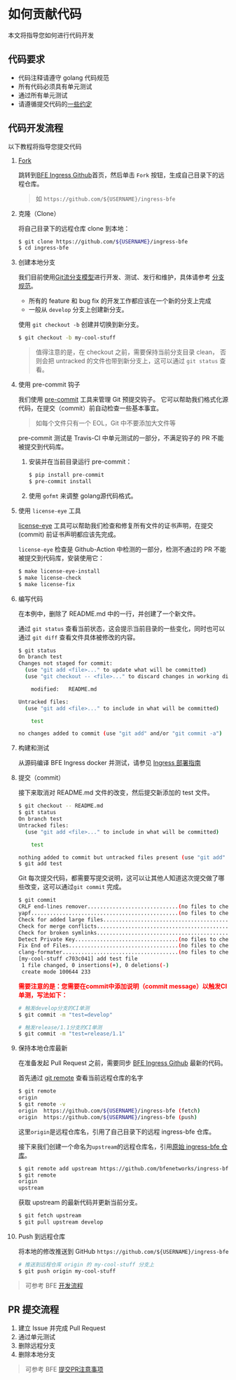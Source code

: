 # 如何贡献代码
本文将指导您如何进行代码开发

## 代码要求
- 代码注释请遵守 golang 代码规范
- 所有代码必须具有单元测试
- 通过所有单元测试
- 请遵循提交代码的[一些约定][submit PR guide]

## 代码开发流程
以下教程将指导您提交代码

1. [Fork](https://help.github.com/articles/fork-a-repo/)
    
    跳转到[BFE Ingress Github][]首页，然后单击 `Fork` 按钮，生成自己目录下的远程仓库。
    > 如 `https://github.com/${USERNAME}/ingress-bfe`
        
1. 克隆（Clone）
    
    将自己目录下的远程仓库 clone 到本地：
    ```bash
    $ git clone https://github.com/${USERNAME}/ingress-bfe
    $ cd ingress-bfe
    ```
   
1. 创建本地分支
    
    我们目前使用[Git流分支模型][]进行开发、测试、发行和维护，具体请参考 [分支规范][]。
    * 所有的 feature 和 bug fix 的开发工作都应该在一个新的分支上完成
    * 一般从 `develop` 分支上创建新分支。

    使用 `git checkout -b` 创建并切换到新分支。
    ```bash
    $ git checkout -b my-cool-stuff
    ```
    
    > 值得注意的是，在 checkout 之前，需要保持当前分支目录 clean，
    否则会把 untracked 的文件也带到新分支上，这可以通过 `git status` 查看。

1. 使用 pre-commit 钩子

    我们使用 [pre-commit][] 工具来管理 Git 预提交钩子。 
    它可以帮助我们格式化源代码，在提交（commit）前自动检查一些基本事宜。
    > 如每个文件只有一个 EOL，Git 中不要添加大文件等

    pre-commit 测试是 Travis-CI 中单元测试的一部分，不满足钩子的 PR 不能被提交到代码库。
    
    1. 安装并在当前目录运行 pre-commit：
        ```bash
        $ pip install pre-commit
        $ pre-commit install
        ```
    2. 使用 `gofmt` 来调整 golang源代码格式。

1. 使用 `license-eye` 工具

   [license-eye](http://github.com/apache/skywalking-eyes) 工具可以帮助我们检查和修复所有文件的证书声明，在提交 (commit) 前证书声明都应该先完成。

   `license-eye` 检查是 Github-Action 中检测的一部分，检测不通过的 PR 不能被提交到代码库，安装使用它：

   ```bash
   $ make license-eye-install
   $ make license-check
   $ make license-fix
   ```
 
1. 编写代码

    在本例中，删除了 README.md 中的一行，并创建了一个新文件。
    
    通过 `git status` 查看当前状态，这会提示当前目录的一些变化，同时也可以通过 `git diff` 查看文件具体被修改的内容。
    
    ```bash
    $ git status
    On branch test
    Changes not staged for commit:
      (use "git add <file>..." to update what will be committed)
      (use "git checkout -- <file>..." to discard changes in working directory)
    
        modified:   README.md
    
    Untracked files:
      (use "git add <file>..." to include in what will be committed)
    
        test
    
    no changes added to commit (use "git add" and/or "git commit -a")
    ```

1. 构建和测试

    从源码编译 BFE Ingress docker 并测试，请参见 [Ingress 部署指南](../deployment.md)
    
1. 提交（commit）

    接下来取消对 README.md 文件的改变，然后提交新添加的 test 文件。
    
    ```bash
    $ git checkout -- README.md
    $ git status
    On branch test
    Untracked files:
      (use "git add <file>..." to include in what will be committed)
    
    	test
    
    nothing added to commit but untracked files present (use "git add" to track)
    $ git add test
    ```
    
    Git 每次提交代码，都需要写提交说明，这可以让其他人知道这次提交做了哪些改变，这可以通过`git commit` 完成。
    
    ```bash
    $ git commit
    CRLF end-lines remover.............................(no files to check)Skipped
    yapf...............................................(no files to check)Skipped
    Check for added large files............................................Passed
    Check for merge conflicts..............................................Passed
    Check for broken symlinks..............................................Passed
    Detect Private Key.................................(no files to check)Skipped
    Fix End of Files...................................(no files to check)Skipped
    clang-formater.....................................(no files to check)Skipped
    [my-cool-stuff c703c041] add test file
     1 file changed, 0 insertions(+), 0 deletions(-)
     create mode 100644 233
    ```
    
    <b> <font color="red">需要注意的是：您需要在commit中添加说明（commit message）以触发CI单测，写法如下：</font> </b>
    
    ```bash
    # 触发develop分支的CI单测
    $ git commit -m "test=develop"
    
    # 触发release/1.1分支的CI单测
    $ git commit -m "test=release/1.1"
    ```

1. 保持本地仓库最新

    在准备发起 Pull Request 之前，需要同步 [BFE Ingress Github][] 最新的代码。
    
    首先通过 [git remote][] 查看当前远程仓库的名字
    
    ```bash
    $ git remote
    origin
    $ git remote -v
    origin	https://github.com/${USERNAME}/ingress-bfe (fetch)
    origin	https://github.com/${USERNAME}/ingress-bfe (push)
    ```
    
    这里`origin`是远程仓库名，引用了自己目录下的远程 ingress-bfe 仓库。
    
    接下来我们创建一个命名为`upstream`的远程仓库名，引用[原始 ingress-bfe 仓库][BFE Ingress Github]。
    
    ```bash
    $ git remote add upstream https://github.com/bfenetworks/ingress-bfe
    $ git remote
    origin
    upstream
    ```
    
    获取 upstream 的最新代码并更新当前分支。
    
    ```bash
    $ git fetch upstream
    $ git pull upstream develop
    ``` 
1. Push 到远程仓库

    将本地的修改推送到 GitHub `https://github.com/${USERNAME}/ingress-bfe`
    
    ```bash
    # 推送到远程仓库 origin 的 my-cool-stuff 分支上
    $ git push origin my-cool-stuff
    ```
   
> 可参考 BFE [开发流程](https://www.bfe-networks.net/zh_cn/development/local_dev_guide/)

## PR 提交流程

1. 建立 Issue 并完成 Pull Request
1. 通过单元测试
1. 删除远程分支
1. 删除本地分支

> 可参考 BFE [提交PR注意事项][submit PR guide]

[BFE Ingress Github]: https://github.com/bfenetworks/ingress-bfe
[Git流分支模型]: http://nvie.com/posts/a-successful-git-branching-model/
[分支规范]: https://github.com/bfenetworks/bfe/blob/develop/docs/zh_cn/development/release_regulation.md
[pre-commit]: http://pre-commit.com/
[git remote]: https://git-scm.com/docs/git-remote
[submit PR guide]: https://www.bfe-networks.net/zh_cn/development/submit_pr_guide/